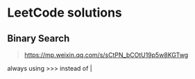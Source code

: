 # LeetCode solutions

## Binary Search

> https://mp.weixin.qq.com/s/sCtPN_bCOtU19p5w8KGTwg


always using >>> instead of |
